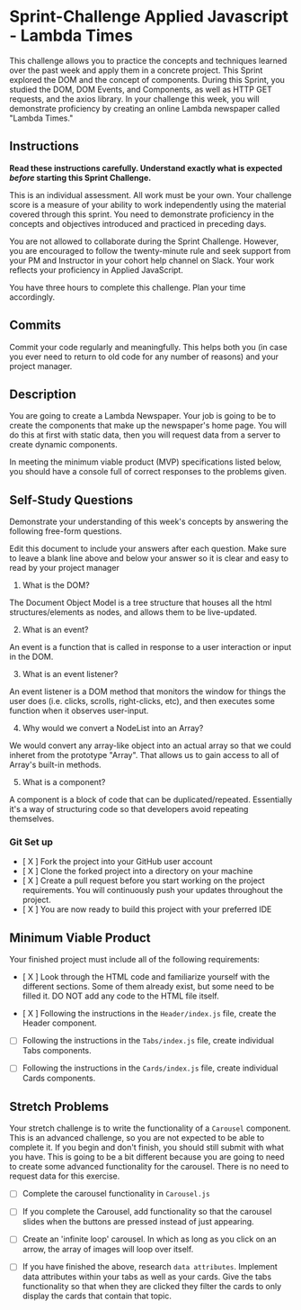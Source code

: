 # Sprint-Challenge Applied Javascript - Lambda Times

This challenge allows you to practice the concepts and techniques learned over the past week and apply them in a concrete project. This Sprint explored the DOM and the concept of components. During this Sprint, you studied the DOM, DOM Events, and Components, as well as HTTP GET requests, and the axios library. In your challenge this week, you will demonstrate proficiency by creating an online Lambda newspaper called "Lambda Times."

## Instructions

**Read these instructions carefully. Understand exactly what is expected _before_ starting this Sprint Challenge.**

This is an individual assessment. All work must be your own. Your challenge score is a measure of your ability to work independently using the material covered through this sprint. You need to demonstrate proficiency in the concepts and objectives introduced and practiced in preceding days.

You are not allowed to collaborate during the Sprint Challenge. However, you are encouraged to follow the twenty-minute rule and seek support from your PM and Instructor in your cohort help channel on Slack. Your work reflects your proficiency in Applied JavaScript.

You have three hours to complete this challenge. Plan your time accordingly.

## Commits

Commit your code regularly and meaningfully. This helps both you (in case you ever need to return to old code for any number of reasons) and your project manager.

## Description

You are going to create a Lambda Newspaper. Your job is going to be to create the components that make up the newspaper's home page. You will do this at first with static data, then you will request data from a server to create dynamic components.

In meeting the minimum viable product (MVP) specifications listed below, you should have a console full of correct responses to the problems given.

## Self-Study Questions

Demonstrate your understanding of this week's concepts by answering the following free-form questions.

Edit this document to include your answers after each question. Make sure to leave a blank line above and below your answer so it is clear and easy to read by your project manager

1. What is the DOM?

The Document Object Model is a tree structure that houses all the html structures/elements as nodes, and allows them to be live-updated.

2. What is an event?

An event is a function that is called in response to a user interaction or input in the DOM.

3. What is an event listener?

An event listener is a DOM method that monitors the window for things the user does (i.e. clicks, scrolls, right-clicks, etc), and then executes some function when it observes user-input.

4. Why would we convert a NodeList into an Array?

We would convert any array-like object into an actual array so that we could inheret from the prototype "Array". That allows us to gain access to all of Array's built-in methods.

5. What is a component?

A component is a block of code that can be duplicated/repeated. Essentially it's a way of structuring code so that developers avoid repeating themselves.


### Git Set up

* [ X ] Fork the project into your GitHub user account
* [ X ] Clone the forked project into a directory on your machine
* [ X ] Create a pull request before you start working on the project requirements.  You will continuously push your updates throughout the project.
* [ X ] You are now ready to build this project with your preferred IDE

## Minimum Viable Product

Your finished project must include all of the following requirements:

* [ X ] Look through the HTML code and familiarize yourself with the different sections. Some of them already exist, but some need to be filled it. DO NOT add any code to the HTML file itself.

* [ X ] Following the instructions in the `Header/index.js` file, create the Header component. 

* [ ] Following the instructions in the `Tabs/index.js` file, create individual Tabs components.

* [ ] Following the instructions in the `Cards/index.js` file, create individual Cards components.

## Stretch Problems

Your stretch challenge is to write the functionality of a `Carousel` component. This is an advanced challenge, so you are not expected to be able to complete it. If you begin and don't finish, you should still submit with what you have. This is going to be a bit different because you are going to need to create some advanced functionality for the carousel. There is no need to request data for this exercise.

* [ ] Complete the carousel functionality in `Carousel.js`

* [ ] If you complete the Carousel, add functionality so that the carousel slides when the buttons are pressed instead of just appearing.

* [ ] Create an 'infinite loop' carousel. In which as long as you click on an arrow, the array of images will loop over itself.

* [ ] If you have finished the above, research `data attributes`. Implement data attributes within your tabs as well as your cards. Give the tabs functionality so that when they are clicked they filter the cards to only display the cards that contain that topic.
